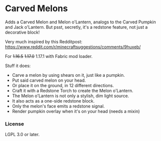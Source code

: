 # Carved Melons

Adds a Carved Melon and Melon o'Lantern, analogs to the Carved Pumpkin and Jack o'Lantern. But psst, secretly, it's a redstone feature, not just a decorative block!

Very much inspired by this Redditpost: https://www.reddit.com/r/minecraftsuggestions/comments/9huxeb/

For ~~1.16.5~~ ~~1.17.0~~ 1.17.1 with Fabric mod loader.

Stuff it does:

* Carve a melon by using shears on it, just like a pumpkin.
* Put said carved melon on your head.
* Or place it on the ground, in 12 different directions.
* Craft it with a Redstone Torch to create the Melon o'Lantern.
* The Melon o'Lantern is not only a stylish, dim light source.
* It also acts as a one-side redstone block.
* Only the melon's face emits a redstone signal.
* Render pumpkin overlay when it's on your head (needs a mixin)

### License

LGPL 3.0 or later.